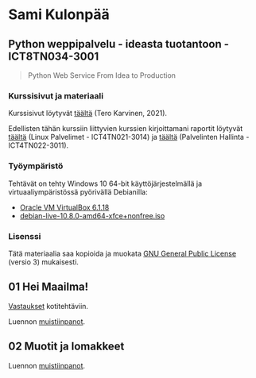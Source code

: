 # Sami Kulonpää

## Python weppipalvelu - ideasta tuotantoon - ICT8TN034-3001

>Python Web Service From Idea to Production

### Kurssisivut ja materiaali

Kurssisivut löytyvät [täältä](https://terokarvinen.com/2021/python-web-service-from-idea-to-production/) (Tero Karvinen, 2021).

Edellisten tähän kurssiin liittyvien kurssien kirjoittamani raportit löytyvät [täältä](https://github.com/samikul/LinuxPalvelimet-ICT4TN021-3014/wiki) (Linux Palvelimet - ICT4TN021-3014) ja [täältä](https://github.com/samikul/PalvelintenHallinta-ICT4TN022-3011/wiki) (Palvelinten Hallinta - ICT4TN022-3011).

### Työympäristö

Tehtävät on tehty Windows 10 64-bit käyttöjärjestelmällä ja virtuaaliympäristössä pyörivällä Debianilla:
- [Oracle VM VirtualBox 6.1.18](https://www.virtualbox.org/wiki/Download_Old_Builds_6_1)
- [debian-live-10.8.0-amd64-xfce+nonfree.iso](https://cdimage.debian.org/images/unofficial/non-free/images-including-firmware/current-live/amd64/iso-hybrid/debian-live-10.8.0-amd64-xfce+nonfree.iso)

### Lisenssi

Tätä materiaalia saa kopioida ja muokata [GNU General Public License](http://www.gnu.org/licenses/gpl.html) (versio 3) mukaisesti.

## 01 Hei Maailma!

[Vastaukset](https://github.com/samikul/FlaskCourse-ICT8TN034-3001/tree/main/01_HeiMaailma/01.0_Homeworks) kotitehtäviin.

Luennon [muistiinpanot](https://github.com/samikul/FlaskCourse-ICT8TN034-3001/blob/main/01_HelloWorld/notes.md).

## 02 Muotit ja lomakkeet

Luennon [muistiinpanot](https://github.com/samikul/FlaskCourse-ICT8TN034-3001/blob/main/02_Templates_and_forms/notes.md).
